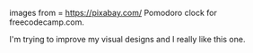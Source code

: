 images from = https://pixabay.com/
Pomodoro clock for freecodecamp.com.

I'm trying to improve my visual designs and I really like this one.
